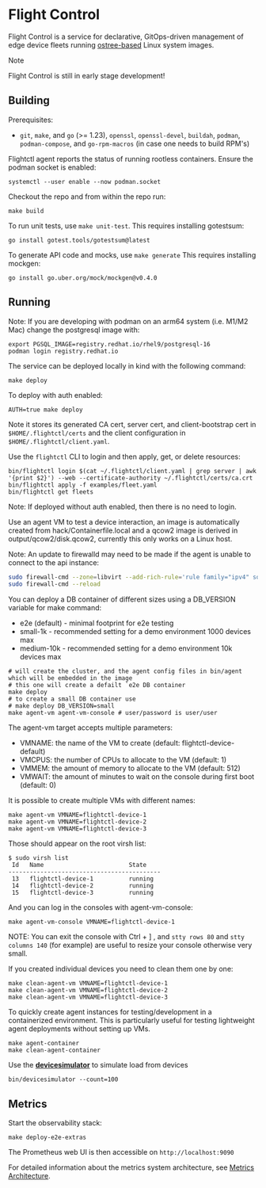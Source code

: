 # Flight Control
Flight Control is a service for declarative, GitOps-driven management of edge device fleets running [ostree-based](https://github.com/ostreedev/ostree) Linux system images.

> [!NOTE]
> Flight Control is still in early stage development!

## Building

Prerequisites:
* `git`, `make`, and `go` (>= 1.23), `openssl`, `openssl-devel`, `buildah`, `podman`, `podman-compose`, and `go-rpm-macros` (in case one needs to build RPM's)

Flightctl agent reports the status of running rootless containers. Ensure the podman socket is enabled:

`systemctl --user enable --now podman.socket`

Checkout the repo and from within the repo run:

```
make build
```

To run unit tests, use `make unit-test`.  This requires installing gotestsum:

`go install gotest.tools/gotestsum@latest`

To generate API code and mocks, use `make generate`  This requires installing mockgen:

`go install go.uber.org/mock/mockgen@v0.4.0`

## Running

Note: If you are developing with podman on an arm64 system (i.e. M1/M2 Mac) change the postgresql
image with:
```
export PGSQL_IMAGE=registry.redhat.io/rhel9/postgresql-16
podman login registry.redhat.io
```

The service can be deployed locally in kind with the following command:
```
make deploy
```

To deploy with auth enabled:
```
AUTH=true make deploy
```

Note it stores its generated CA cert, server cert, and client-bootstrap cert in `$HOME/.flightctl/certs`
and the client configuration in `$HOME/.flightctl/client.yaml`.

Use the `flightctl` CLI to login and then apply, get, or delete resources:

```
bin/flightctl login $(cat ~/.flightctl/client.yaml | grep server | awk '{print $2}') --web --certificate-authority ~/.flightctl/certs/ca.crt
bin/flightctl apply -f examples/fleet.yaml
bin/flightctl get fleets
```

Note: If deployed without auth enabled, then there is no need to login.

Use an agent VM to test a device interaction, an image is automatically created from
hack/Containerfile.local and a qcow2 image is derived in output/qcow2/disk.qcow2, currently
this only works on a Linux host.

Note: An update to firewalld may need to be made if the agent is unable to connect to the api instance:

```bash
sudo firewall-cmd --zone=libvirt --add-rich-rule='rule family="ipv4" source address="<virbr0s subnet here>" accept' --permanent
sudo firewall-cmd --reload
```

You can deploy a DB container of different sizes using a DB_VERSION variable for make command:
* e2e (default) - minimal footprint for e2e testing
* small-1k - recommended setting for a demo environment 1000 devices max
* medium-10k - recommended setting for a demo environment 10k devices max

```
# will create the cluster, and the agent config files in bin/agent which will be embedded in the image
# this one will create a defailt `e2e DB container
make deploy
# to create a small DB container use
# make deploy DB_VERSION=small
make agent-vm agent-vm-console # user/password is user/user
```

The agent-vm target accepts multiple parameters:
- VMNAME: the name of the VM to create (default: flightctl-device-default)
- VMCPUS: the number of CPUs to allocate to the VM (default: 1)
- VMMEM: the amount of memory to allocate to the VM (default: 512)
- VMWAIT: the amount of minutes to wait on the console during first boot (default: 0)

It is possible to create multiple VMs with different names:

```
make agent-vm VMNAME=flightctl-device-1
make agent-vm VMNAME=flightctl-device-2
make agent-vm VMNAME=flightctl-device-3
```

Those should appear on the root virsh list:
```
$ sudo virsh list
 Id   Name                        State
-------------------------------------------
 13   flightctl-device-1          running
 14   flightctl-device-2          running
 15   flightctl-device-3          running
````

And you can log in the consoles with agent-vm-console:
```
make agent-vm-console VMNAME=flightctl-device-1
```

NOTE: You can exit the console with Ctrl + ] , and `stty rows 80` and `stty columns 140` (for example) are useful to resize your console otherwise very small.


If you created individual devices you need to clean them one by one:
```
make clean-agent-vm VMNAME=flightctl-device-1
make clean-agent-vm VMNAME=flightctl-device-2
make clean-agent-vm VMNAME=flightctl-device-3
```

To quickly create agent instances for testing/development in a containerized environment. This is particularly useful for testing lightweight agent deployments without setting up VMs.

```
make agent-container
make clean-agent-container
```

Use the **[devicesimulator](devicesimulator.md)** to simulate load from devices

```
bin/devicesimulator --count=100
```

## Metrics

Start the observability stack:

```
make deploy-e2e-extras
```

The Prometheus web UI is then accessible on `http://localhost:9090`

For detailed information about the metrics system architecture, see [Metrics Architecture](architecture/metrics.md).
